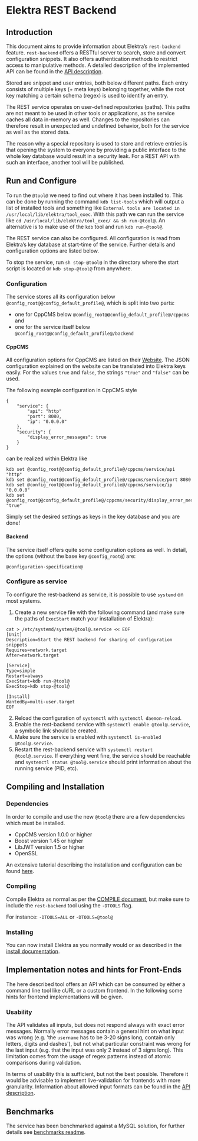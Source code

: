 # Elektra REST Backend

## Introduction

This document aims to provide information about Elektra’s `rest-backend` feature.
`rest-backend` offers a RESTful server to search, store and convert configuration snippets.
It also offers authentication methods to restrict access to manipulative methods.
A detailed description of the implemented API can be found in the
[API description](/doc/api_blueprints/snippet-sharing.apib).

Stored are snippet and user entries, both below different paths.
Each entry consists of multiple keys (+ meta keys) belonging together,
while the root key matching a certain schema (regex) is used to identify an entry.

The REST service operates on user-defined repositories (paths).
This paths are not meant to be used in other tools or applications,
as the service caches all data in-memory as well.
Changes to the repositories can therefore result in unexpected and undefined behavior,
both for the service as well as the stored data.

The reason why a special repository is used to store and retrieve entries is
that opening the system to everyone by providing a public interface to the
whole key database would result in a security leak.
For a REST API with such an interface, another tool will be published.

## Run and Configure

To run the `@tool@` we need to find out where it has been installed to.
This can be done by running the command `kdb list-tools` which will output a list of
installed tools and something like `External tools are located in /usr/local/lib/elektra/tool_exec`.
With this path we can run the service like `cd /usr/local/lib/elektra/tool_exec/ && sh run-@tool@`.
An alternative is to make use of the `kdb` tool and run `kdb run-@tool@`.

The REST service can also be configured. All configuration is read from Elektra’s
key database at start-time of the service. Further details and configuration options
are listed below.

To stop the service, run `sh stop-@tool@` in the directory where the start script is located
or `kdb stop-@tool@` from anywhere.

### Configuration

The service stores all its configuration below `@config_root@@config_default_profile@`,
which is split into two parts:

- one for CppCMS below `@config_root@@config_default_profile@/cppcms` and
- one for the service itself below `@config_root@@config_default_profile@/backend`

#### CppCMS

All configuration options for CppCMS are listed on their [Website](http://cppcms.com/wikipp/en/page/cppcms_1x_config).
The JSON configuration explained on the website can be translated into Elektra keys easily.
For the values `true` and `false`, the strings `"true"` and `"false"` can be used.

The following example configuration in CppCMS style
```
{
    "service": {
        "api": "http"
        "port": 8080,
        "ip": "0.0.0.0"
    },
    "security": {
        "display_error_messages": true
    }
}
```
can be realized within Elektra like
```
kdb set @config_root@@config_default_profile@/cppcms/service/api "http"
kdb set @config_root@@config_default_profile@/cppcms/service/port 8080
kdb set @config_root@@config_default_profile@/cppcms/service/ip "0.0.0.0"
kdb set @config_root@@config_default_profile@/cppcms/security/display_error_messages "true"
```

Simply set the desired settings as keys in the key database and you are done!

#### Backend

The service itself offers quite some configuration options as well.
In detail, the options (without the base key `@config_root@`) are:

```
@configuration-specification@
```

### Configure as service

To configure the rest-backend as service, it is possible to use `systemd` on most systems.

1) Create a new service file with the following command
(and make sure the paths of `ExecStart` match your installation of Elektra):
```
cat > /etc/systemd/system/@tool@.service << EOF
[Unit]
Description=Start the REST backend for sharing of configuration snippets
Requires=network.target
After=network.target

[Service]
Type=simple
Restart=always
ExecStart=kdb run-@tool@
ExecStop=kdb stop-@tool@

[Install]
WantedBy=multi-user.target
EOF
```
2) Reload the configuration of `systemctl` with `systemctl daemon-reload`.
3) Enable the rest-backend service with `systemctl enable @tool@.service`, a symbolic link should be created.
4) Make sure the service is enabled with `systemctl is-enabled @tool@.service`.
5) Restart the rest-backend service with `systemctl restart @tool@.service`.
If everything went fine, the service should be reachable and `systemctl status @tool@.service`
should print information about the running service (PID, etc).

## Compiling and Installation

### Dependencies

In order to compile and use the new `@tool@` there are a few dependencies which must be installed.

- CppCMS version 1.0.0 or higher
- Boost version 1.45 or higher
- LibJWT version 1.5 or higher
- OpenSSL

An extensive tutorial describing the installation and configuration can be found
[here](/doc/tutorials/snippet-sharing-rest-service.md).

### Compiling

Compile Elektra as normal as per the [COMPILE document](https://libelektra.org/tree/master/doc/COMPILE.md),
but make sure to include the `rest-backend` tool using the `-DTOOLS` flag.

For instance:
`-DTOOLS=ALL` or `-DTOOLS=@tool@`

### Installing

You can now install Elektra as you normally would or as described
in the [install documentation](https://libelektra.org/tree/master/doc/INSTALL.md).

## Implementation notes and hints for Front-Ends

The here described tool offers an API which can be consumed by either a command line tool
like cURL or a custom frontend. In the following some hints for frontend implementations will be given.

### Usability

The API validates all inputs, but does not respond always with exact error messages.
Normally error messages contain a general hint on what input was wrong
(e.g. 'the `username` has to be 3-20 signs long, contain only letters, digits and dashes'),
but not what particular constraint was wrong for the last input
(e.g. that the input was only 2 instead of 3 signs long).
This limitation comes from the usage of regex patterns instead of atomic comparisons during validation.

In terms of usability this is sufficient, but not the best possible.
Therefore it would be advisable to implement live-validation for frontends with more granularity.
Information about allowed input formats can be found in the
[API description](https://libelektra.org/tree/master/doc/rest_api/snippet_sharing/api-description.apib).

## Benchmarks

The service has been benchmarked against a MySQL solution, for further details see [benchmarks readme](benchmarks/README.md).
